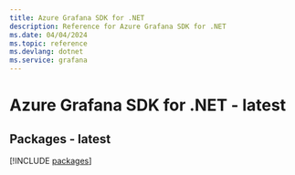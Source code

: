 ```yaml
---
title: Azure Grafana SDK for .NET
description: Reference for Azure Grafana SDK for .NET
ms.date: 04/04/2024
ms.topic: reference
ms.devlang: dotnet
ms.service: grafana
---
```

# Azure Grafana SDK for .NET - latest
## Packages - latest
[!INCLUDE [packages](grafana-index.md)]
